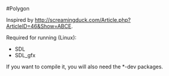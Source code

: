 #Polygon

Inspired by http://screamingduck.com/Article.php?ArticleID=46&Show=ABCE.

Required for running (Linux):

 * SDL
 * SDL_gfx

If you want to compile it, you will also need the *-dev packages.

